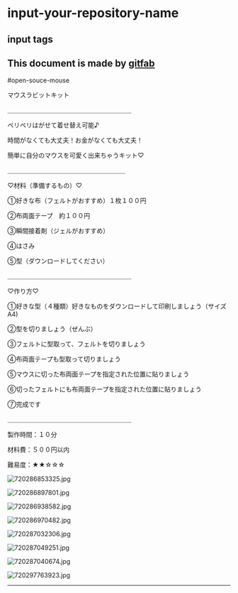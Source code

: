# input-your-repository-name
## input tags
This document is made by [gitfab](http://gitfab.org)
---
#open-souce-mouse

マウスラビットキット

＿＿＿＿＿＿＿＿＿＿＿＿＿＿＿＿＿＿＿＿

ペリペリはがせて着せ替え可能♪

時間がなくても大丈夫！お金がなくても大丈夫！

簡単に自分のマウスを可愛く出来ちゃうキット♡


＿＿＿＿＿＿＿＿＿＿＿＿＿＿＿＿＿＿＿

♡材料（準備するもの）♡



①好きな布（フェルトがおすすめ）１枚１００円

②布両面テープ　約１００円

③瞬間接着剤（ジェルがおすすめ）

④はさみ

⑤型（ダウンロードしてください）


＿＿＿＿＿＿＿＿＿＿＿＿＿＿＿＿＿＿＿＿

♡作り方♡



①好きな型（４種類）好きなものをダウンロードして印刷しましょう（サイズA4)

②型を切りましょう（ぜんぶ）

③フェルトに型取って、フェルトを切りましょう

④布両面テープも型取って切りましょう

⑤マウスに切った布両面テープを指定された位置に貼りましょう

⑥切ったフェルトにも布両面テープを指定された位置に貼りましょう

⑦完成です


＿＿＿＿＿＿＿＿＿＿＿＿＿＿＿＿＿＿＿＿

製作時間：１０分

材料費：５００円以内

難易度：★★☆☆☆


![720286853325.jpg](https://raw.github.com/sumiumi718/input-your-repository-name/master/gitfab/resources/720286853325.jpg)

![720286897801.jpg](https://raw.github.com/sumiumi718/input-your-repository-name/master/gitfab/resources/720286897801.jpg)

![720286938582.jpg](https://raw.github.com/sumiumi718/input-your-repository-name/master/gitfab/resources/720286938582.jpg)

![720286970482.jpg](https://raw.github.com/sumiumi718/input-your-repository-name/master/gitfab/resources/720286970482.jpg)

![720287032306.jpg](https://raw.github.com/sumiumi718/input-your-repository-name/master/gitfab/resources/720287032306.jpg)

![720287049251.jpg](https://raw.github.com/sumiumi718/input-your-repository-name/master/gitfab/resources/720287049251.jpg)

![720287040674.jpg](https://raw.github.com/sumiumi718/input-your-repository-name/master/gitfab/resources/720287040674.jpg)

![720297763923.jpg](https://raw.github.com/sumiumi718/input-your-repository-name/master/gitfab/resources/720297763923.jpg)









---
